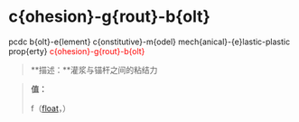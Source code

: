 # c{ohesion}-g{rout}-b{olt}
pcdc b{olt}-e{lement} c{onstitutive}-m{odel} mech{anical}-{e}lastic-plastic prop{erty} <span style='color: red;'>c{ohesion}-g{rout}-b{olt}</span>
> **描述：**灌浆与锚杆之间的粘结力

> 
> **值：**
> 
> f（[float](数据类型/float/)，）

